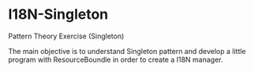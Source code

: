 # I18N-Singleton
Pattern Theory Exercise (Singleton)

The main objective is to understand Singleton pattern and develop a little 
program with ResourceBoundle in order to create a I18N manager.
